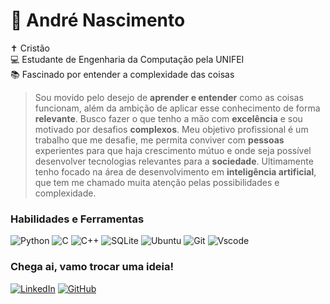 # 👋️ André Nascimento
✝️ Cristão <br>
💻️ Estudante de Engenharia da Computação pela UNIFEI <br>
📚️ Fascinado por entender a complexidade das coisas <br>

> Sou movido pelo desejo de **aprender e entender** como as coisas funcionam, além da ambição de aplicar esse conhecimento de forma **relevante**. Busco fazer o que tenho a mão com **excelência** e sou motivado por desafios **complexos**. Meu objetivo profissional é um trabalho que me desafie, me permita conviver com **pessoas** experientes para que haja crescimento mútuo e onde seja possível desenvolver tecnologias relevantes para a **sociedade**. Ultimamente tenho focado na área de desenvolvimento em **inteligência artificial**, que tem me chamado muita atenção pelas possibilidades e complexidade. 

### Habilidades e Ferramentas
![Python](https://img.shields.io/badge/python-3670A0?style=for-the-badge&logo=python&logoColor=ffdd54)
![C](https://img.shields.io/badge/C-00599C?style=for-the-badge&logo=c&logoColor=white)
![C++](https://img.shields.io/badge/C%2B%2B-00599C?style=for-the-badge&logo=c%2B%2B&logoColor=white)
![SQLite](https://img.shields.io/badge/SQLite-000?style=for-the-badge&logo=sqlite&logoColor=07405E)
![Ubuntu](https://img.shields.io/badge/Ubuntu-35495E?style=for-the-badge&logo=ubuntu&logoColor=2CA5E0)
![Git](https://img.shields.io/badge/GIT-E44C30?style=for-the-badge&logo=git&logoColor=white)
![Vscode](https://img.shields.io/badge/Vscode-007ACC?style=for-the-badge&logo=visual-studio-code&logoColor=white)

### Chega ai, vamo trocar uma ideia! 
[![LinkedIn](https://img.shields.io/badge/LinkedIn-0077B5?style=for-the-badge&logo=linkedin&logoColor=white)](https://www.linkedin.com/in/andre-nasci/)
[![GitHub](https://img.shields.io/badge/GitHub-100000?style=for-the-badge&logo=github&logoColor=white)](https://github.com/AndreNasci)